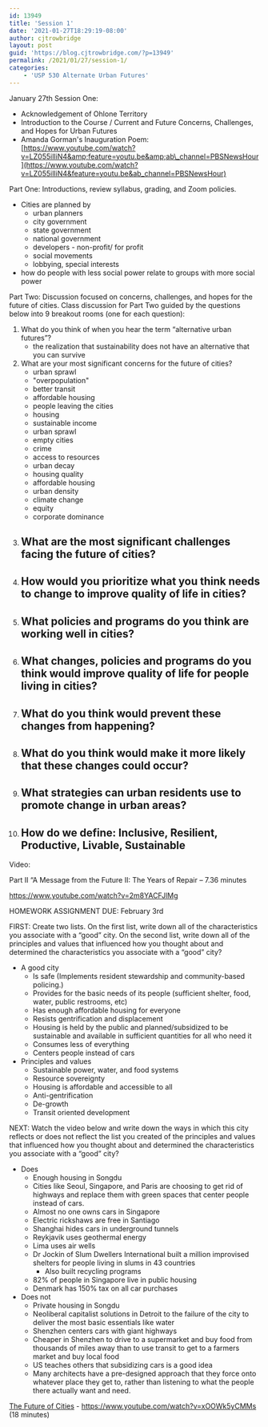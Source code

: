 ```yaml
---
id: 13949
title: 'Session 1'
date: '2021-01-27T18:29:19-08:00'
author: cjtrowbridge
layout: post
guid: 'https://blog.cjtrowbridge.com/?p=13949'
permalink: /2021/01/27/session-1/
categories:
    - 'USP 530 Alternate Urban Futures'
---
```


January 27th Session One:

- Acknowledgement of Ohlone Territory
- Introduction to the Course / Current and Future Concerns, Challenges, and Hopes for Urban Futures
- Amanda Gorman's Inauguration Poem: [https://www.youtube.com/watch?v=LZ055ilIiN4&amp;feature=youtu.be&amp;ab\_channel=PBSNewsHour](https://www.youtube.com/watch?v=LZ055ilIiN4&feature=youtu.be&ab_channel=PBSNewsHour)

Part One: Introductions, review syllabus, grading, and Zoom policies.

- Cities are planned by 
    - urban planners
    - city government
    - state government
    - national government
    - developers - non-profit/ for profit
    - social movements
    - lobbying, special interests
- how do people with less social power relate to groups with more social power

Part Two: Discussion focused on concerns, challenges, and hopes for the future of cities. Class discussion for Part Two guided by the questions below into 9 breakout rooms (one for each question):

1. What do you think of when you hear the term “alternative urban futures”? 
    - the realization that sustainability does not have an alternative that you can survive
2. What are your most significant concerns for the future of cities? 
    - urban sprawl
    - "overpopulation"
    - better transit
    - affordable housing
    - people leaving the cities
    - housing
    - sustainable income
    - urban sprawl
    - empty cities
    - crime
    - access to resources
    - urban decay
    - housing quality
    - affordable housing
    - urban density
    - climate change
    - equity
    - corporate dominance
3. What are the most significant challenges facing the future of cities? 
    -
4. How would you prioritize what you think needs to change to improve quality of life in cities? 
    -
5. What policies and programs do you think are working well in cities? 
    -
6. What changes, policies and programs do you think would improve quality of life for people living in cities? 
    -
7. What do you think would prevent these changes from happening? 
    -
8. What do you think would make it more likely that these changes could occur? 
    -
9. What strategies can urban residents use to promote change in urban areas? 
    -
10. How do we define: Inclusive, Resilient, Productive, Livable, Sustainable 
    -

Video:

Part II “A Message from the Future II: The Years of Repair – 7.36 minutes

<https://www.youtube.com/watch?v=2m8YACFJlMg>

HOMEWORK ASSIGNMENT DUE: February 3rd

FIRST: Create two lists. On the first list, write down all of the characteristics you associate with a “good” city. On the second list, write down all of the principles and values that influenced how you thought about and determined the characteristics you associate with a “good” city?

- A good city 
    - Is safe (Implements resident stewardship and community-based policing.)
    - Provides for the basic needs of its people (sufficient shelter, food, water, public restrooms, etc)
    - Has enough affordable housing for everyone
    - Resists gentrification and displacement
    - Housing is held by the public and planned/subsidized to be sustainable and available in sufficient quantities for all who need it
    - Consumes less of everything
    - Centers people instead of cars
- Principles and values 
    - Sustainable power, water, and food systems
    - Resource sovereignty
    - Housing is affordable and accessible to all
    - Anti-gentrification
    - De-growth
    - Transit oriented development

NEXT: Watch the video below and write down the ways in which this city reflects or does not reflect the list you created of the principles and values that influenced how you thought about and determined the characteristics you associate with a “good” city?

- Does 
    - Enough housing in Songdu
    - Cities like Seoul, Singapore, and Paris are choosing to get rid of highways and replace them with green spaces that center people instead of cars.
    - Almost no one owns cars in Singapore
    - Electric rickshaws are free in Santiago
    - Shanghai hides cars in underground tunnels
    - Reykjavik uses geothermal energy
    - Lima uses air wells
    - Dr Jockin of Slum Dwellers International built a million improvised shelters for people living in slums in 43 countries 
        - Also built recycling programs
    - 82% of people in Singapore live in public housing
    - Denmark has 150% tax on all car purchases
- Does not 
    - Private housing in Songdu
    - Neoliberal capitalist solutions in Detroit to the failure of the city to deliver the most basic essentials like water
    - Shenzhen centers cars with giant highways
    - Cheaper in Shenzhen to drive to a supermarket and buy food from thousands of miles away than to use transit to get to a farmers market and buy local food
    - US teaches others that subsidizing cars is a good idea
    - Many architects have a pre-designed approach that they force onto whatever place they get to, rather than listening to what the people there actually want and need.

[The Future of Cities](https://www.youtube.com/watch?v=xOOWk5yCMMs) - <https://www.youtube.com/watch?v=xOOWk5yCMMs> (18 minutes)